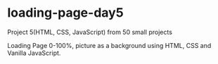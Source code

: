 # loading-page-day5
Project 5(HTML, CSS, JavaScript) from 50 small projects

Loading Page 0-100%, picture as a background using HTML, CSS and Vanilla JavaScript.
